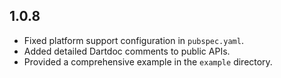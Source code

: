 ## 1.0.8
- Fixed platform support configuration in `pubspec.yaml`.
- Added detailed Dartdoc comments to public APIs.
- Provided a comprehensive example in the `example` directory.
